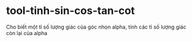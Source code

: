 # tool-tinh-sin-cos-tan-cot
Cho biết một tỉ số lượng giác của góc nhọn alpha, tính các tỉ số lượng giác còn lại của alpha
